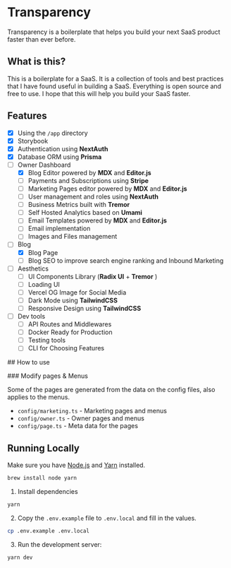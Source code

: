 # Transparency

Transparency is a boilerplate that helps you build your next SaaS product faster than ever before.

## What is this?

This is a boilerplate for a SaaS. It is a collection of tools and best practices that I have found useful in building a SaaS. Everything is open source and free to use. I hope that this will help you build your SaaS faster.

## Features

- [x] Using the `/app` directory
- [x] Storybook
- [x] Authentication using **NextAuth**
- [x] Database ORM using **Prisma**
- [ ] Owner Dashboard
  - [x] Blog Editor powered by **MDX** and **Editor.js**
  - [ ] Payments and Subscriptions using **Stripe**
  - [ ] Marketing Pages editor powered by **MDX** and **Editor.js**
  - [ ] User management and roles using **NextAuth**
  - [ ] Business Metrics built with **Tremor**
  - [ ] Self Hosted Analytics based on **Umami**
  - [ ] Email Templates powered by **MDX** and **Editor.js**
  - [ ] Email implementation
  - [ ] Images and Files management
- [ ] Blog
  - [x] Blog Page
  - [ ] Blog SEO to improve search engine ranking and Inbound Marketing
- [ ] Aesthetics
  - [ ] UI Components Library (**Radix UI** + **Tremor** )
  - [ ] Loading UI
  - [ ] Vercel OG Image for Social Media
  - [ ] Dark Mode using **TailwindCSS**
  - [ ] Responsive Design using **TailwindCSS**
- [ ] Dev tools
  - [ ] API Routes and Middlewares
  - [ ] Docker Ready for Production
  - [ ] Testing tools
  - [ ] CLI for Choosing Features

## How to use

### Modify pages & Menus

Some of the pages are generated from the data on the config files, also applies to the menus.

- `config/marketing.ts` - Marketing pages and menus
- `config/owner.ts` - Owner pages and menus
- `config/page.ts` - Meta data for the pages

## Running Locally

Make sure you have [Node.js](https://nodejs.org/) and [Yarn](https://yarnpkg.com/) installed.

```sh
brew install node yarn
```

1. Install dependencies

```sh
yarn
```

2. Copy the `.env.example` file to `.env.local` and fill in the values.

```sh
cp .env.example .env.local
```

3. Run the development server:

```sh
yarn dev
```
